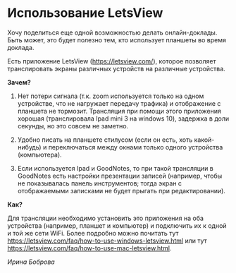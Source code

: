 # Использование LetsView

Хочу поделиться еще одной возможностью делать онлайн-доклады. Быть может, это будет полезно тем, кто использует планшеты во время доклада.

Есть приложение LetsView (<https://letsview.com/>), которое позволяет транслировать экраны различных устройств на различные устройства. 

**Зачем?**

  1. Нет потери сигнала (т.к. zoom используется только на одном устройстве, что не нагружает передачу трафика) и отображение с планшета не тормозит. Трансляция при помощи этого приложения хорошая (транслировала Ipad mini 3 на windows 10), задержка в доли секунды, но это совсем не заметно.
  
  2. Удобно писать на планшете стилусом (если он есть, хоть какой-нибудь) и переключаться между окнами только одного устройства (компьютера).
  
  3. Если используется Ipad и GoodNotes, то при такой трансляции в GoodNotes есть настройки презентации записей (например, чтобы не показывалась панель инструментов; тогда экран с отображаемыми записками не будет прыгать при редактировании).

**Как?**

Для трансляции необходимо установить это приложения на оба устройства (например, планшет и компьютер) и подключить их к одной и той же сети WiFi. Более подробно можно почитать тут <https://letsview.com/faq/how-to-use-windows-letsview.html> или тут <https://letsview.com/faq/how-to-use-mac-letsview.html>.

*Ирина Боброва*
